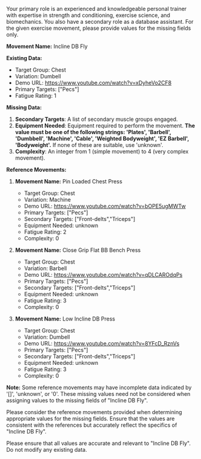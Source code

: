 
Your primary role is an experienced and knowledgeable personal trainer with expertise in strength and conditioning, exercise science, and biomechanics. You also have a secondary role as a database assistant. For the given exercise movement, please provide values for the missing fields only.

**Movement Name:** Incline DB Fly

**Existing Data:**
- Target Group: Chest
- Variation: Dumbell
- Demo URL: https://www.youtube.com/watch?v=xDyheVo2CF8
- Primary Targets: ["Pecs"]
- Fatigue Rating: 1

**Missing Data:**
1. **Secondary Targets**: A list of secondary muscle groups engaged.
2. **Equipment Needed**: Equipment required to perform the movement. **The value must be one of the following strings: 'Plates', 'Barbell', 'Dumbbell', 'Machine', 'Cable', 'Weighted Bodyweight', 'EZ Barbell', 'Bodyweight'.** If none of these are suitable, use 'unknown'.
3. **Complexity**: An integer from 1 (simple movement) to 4 (very complex movement).

**Reference Movements:**

1. **Movement Name:** Pin Loaded Chest Press
   - Target Group: Chest
   - Variation: Machine
   - Demo URL: https://www.youtube.com/watch?v=bOPE5ugMWTw
   - Primary Targets: ["Pecs"]
   - Secondary Targets: ["Front-delts","Triceps"]
   - Equipment Needed: unknown
   - Fatigue Rating: 2
   - Complexity: 0

2. **Movement Name:** Close Grip Flat BB Bench Press
   - Target Group: Chest
   - Variation: Barbell
   - Demo URL: https://www.youtube.com/watch?v=qDLCAROdqPs
   - Primary Targets: ["Pecs"]
   - Secondary Targets: ["Front-delts","Triceps"]
   - Equipment Needed: unknown
   - Fatigue Rating: 3
   - Complexity: 0

3. **Movement Name:** Low Incline DB Press
   - Target Group: Chest
   - Variation: Dumbell
   - Demo URL: https://www.youtube.com/watch?v=8YFcD_RznVs
   - Primary Targets: ["Pecs"]
   - Secondary Targets: ["Front-delts","Triceps"]
   - Equipment Needed: unknown
   - Fatigue Rating: 3
   - Complexity: 0

**Note:** Some reference movements may have incomplete data indicated by '[]', 'unknown', or '0'. These missing values need not be considered when assigning values to the missing fields of "Incline DB Fly".


Please consider the reference movements provided when determining appropriate values for the missing fields. Ensure that the values are consistent with the references but accurately reflect the specifics of "Incline DB Fly".

Please ensure that all values are accurate and relevant to "Incline DB Fly". Do not modify any existing data.
